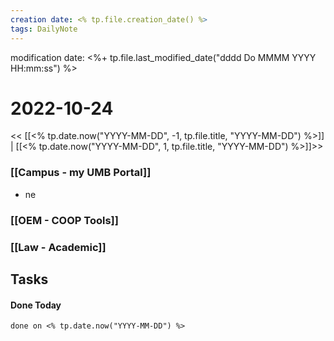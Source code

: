 ```yaml
---
creation date: <% tp.file.creation_date() %>
tags: DailyNote 
---
```


modification date: <%+ tp.file.last_modified_date("dddd Do MMMM YYYY HH:mm:ss") %> 

# 2022-10-24


<< [[<% tp.date.now("YYYY-MM-DD", -1, tp.file.title, "YYYY-MM-DD") %>]] | [[<% tp.date.now("YYYY-MM-DD", 1, tp.file.title, "YYYY-MM-DD") %>]]>>

### [[Campus - my UMB Portal]]
- ne

### [[OEM - COOP Tools]]


### [[Law - Academic]]


## Tasks


#### Done Today

```tasks
done on <% tp.date.now("YYYY-MM-DD") %>
```

